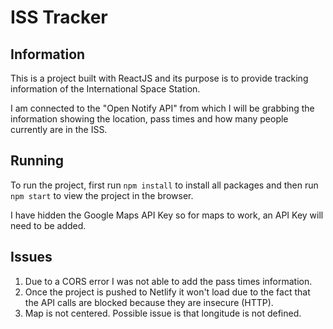 # ISS Tracker

## Information

This is a project built with ReactJS and its purpose is to provide tracking information of the International Space Station.

I am connected to the "Open Notify API" from which I will be grabbing the information showing the location, pass times and how many people currently are in the ISS.

## Running

To run the project, first run `npm install` to install all packages and then run `npm start` to view the project in the browser.

I have hidden the Google Maps API Key so for maps to work, an API Key will need to be added.

## Issues

1) Due to a CORS error I was not able to add the pass times information. 
2) Once the project is pushed to Netlify it won't load due to the fact that the API calls are blocked because they are insecure (HTTP).
3) Map is not centered. Possible issue is that longitude is not defined.
